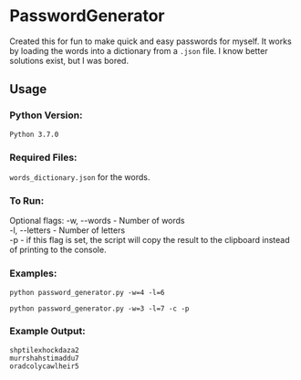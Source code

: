 # PasswordGenerator

Created this for fun to make quick and easy passwords for myself. It works by loading the words into a dictionary
from a `.json` file. I know better solutions exist, but I was bored.

## Usage

### Python Version:

`Python 3.7.0`

### Required Files:

`words_dictionary.json` for the words.

### To Run:

Optional flags:
-w, --words - Number of words <br>
-l, --letters - Number of letters <br>
-p - if this flag is set, the script will copy the result to the clipboard instead of printing to the console. <br>

### Examples:

```
python password_generator.py -w=4 -l=6
```

```
python password_generator.py -w=3 -l=7 -c -p
```

### Example Output:

`shptilexhockdaza2`  
`murrshahstimaddu7`  
`oradcolycawlheir5`
